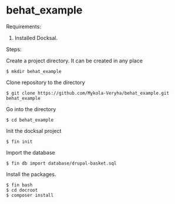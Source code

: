 # behat_example

Requirements:
1) Installed Docksal.

Steps:

Create a project directory. It can be created in any place

```
$ mkdir behat_example
```

Clone repository to the directory

```
$ git clone https://github.com/Mykola-Veryha/behat_example.git behat_example
```

Go into the directory

```
$ cd behat_example
```

Init the docksal project

``` 
$ fin init
```

Import the database

``` 
$ fin db import database/drupal-basket.sql 
```

Install the packages.

``` 
$ fin bash 
$ cd docroot
$ composer install
```